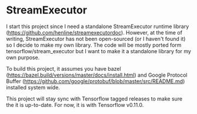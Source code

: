 # StreamExecutor

I start this project since I need a standalone StreamExecutor runtime library (https://github.com/henline/streamexecutordoc). However, at the time of writing, StreamExecutor has not been open-sourced (or I haven't found it) so I decide to make my own library. The code will be mostly ported form tensorflow/stream_executor but I want to make it a standalone library for my own purpose.

To build this project, it assumes you have bazel (https://bazel.build/versions/master/docs/install.html) and Google Protocol Buffer (https://github.com/google/protobuf/blob/master/src/README.md) installed system wide. 

This project will stay sync with Tensorflow tagged releases to make sure the it is up-to-date. For now, it is with Tensorflow v0.11.0.
